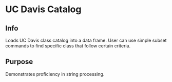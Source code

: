 # UC Davis Catalog
## Info
Loads UC Davis class catalog into a data frame. User can use simple subset commands to find specific class that follow certain criteria.

## Purpose
Demonstrates proficiency in string processing.
